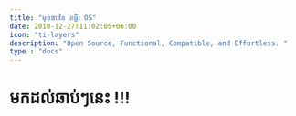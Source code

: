 ```yaml
---
title: "មុខងារនៃ គម្ពីរ OS"
date: 2018-12-27T11:02:05+06:00
icon: "ti-layers"
description: "Open Source, Functional, Compatible, and Effortless. "
type : "docs"
---
```


# មកដល់ឆាប់ៗនេះ !!!